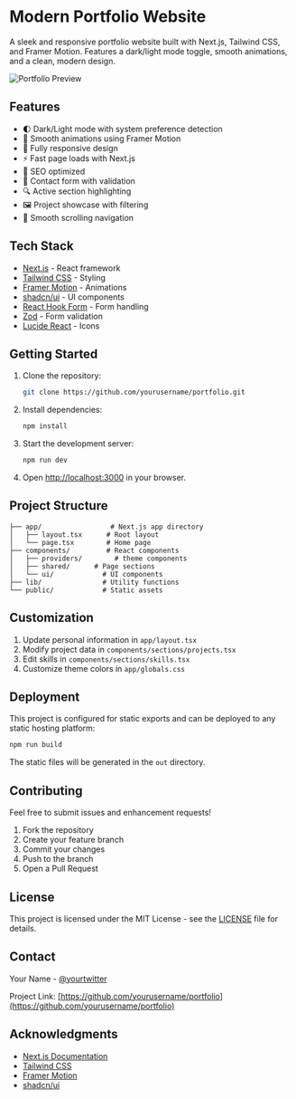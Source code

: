 # Modern Portfolio Website

A sleek and responsive portfolio website built with Next.js, Tailwind CSS, and Framer Motion. Features a dark/light mode toggle, smooth animations, and a clean, modern design.

![Portfolio Preview](https://images.pexels.com/photos/196645/pexels-photo-196645.jpeg)

## Features

- 🌓 Dark/Light mode with system preference detection
- 🎨 Smooth animations using Framer Motion
- 📱 Fully responsive design
- ⚡ Fast page loads with Next.js
- 🎯 SEO optimized
- 📝 Contact form with validation
- 🔍 Active section highlighting
- 🖼️ Project showcase with filtering
- 🚀 Smooth scrolling navigation

## Tech Stack

- [Next.js](https://nextjs.org/) - React framework
- [Tailwind CSS](https://tailwindcss.com/) - Styling
- [Framer Motion](https://www.framer.com/motion/) - Animations
- [shadcn/ui](https://ui.shadcn.com/) - UI components
- [React Hook Form](https://react-hook-form.com/) - Form handling
- [Zod](https://zod.dev/) - Form validation
- [Lucide React](https://lucide.dev/) - Icons

## Getting Started

1. Clone the repository:
   ```bash
   git clone https://github.com/yourusername/portfolio.git
   ```

2. Install dependencies:
   ```bash
   npm install
   ```

3. Start the development server:
   ```bash
   npm run dev
   ```

4. Open [http://localhost:3000](http://localhost:3000) in your browser.

## Project Structure

```
├── app/                 # Next.js app directory
│   ├── layout.tsx      # Root layout
│   └── page.tsx        # Home page
├── components/         # React components
│   ├── providers/        # theme components
│   ├── shared/      # Page sections
│   └── ui/            # UI components
├── lib/               # Utility functions
└── public/            # Static assets
```

## Customization

1. Update personal information in `app/layout.tsx`
2. Modify project data in `components/sections/projects.tsx`
3. Edit skills in `components/sections/skills.tsx`
4. Customize theme colors in `app/globals.css`

## Deployment

This project is configured for static exports and can be deployed to any static hosting platform:

```bash
npm run build
```

The static files will be generated in the `out` directory.

## Contributing

Feel free to submit issues and enhancement requests!

1. Fork the repository
2. Create your feature branch
3. Commit your changes
4. Push to the branch
5. Open a Pull Request

## License

This project is licensed under the MIT License - see the [LICENSE](LICENSE) file for details.

## Contact

Your Name - [@yourtwitter](https://twitter.com/yourtwitter)

Project Link: [https://github.com/yourusername/portfolio](https://github.com/yourusername/portfolio)

## Acknowledgments

- [Next.js Documentation](https://nextjs.org/docs)
- [Tailwind CSS](https://tailwindcss.com/docs)
- [Framer Motion](https://www.framer.com/motion/)
- [shadcn/ui](https://ui.shadcn.com/)